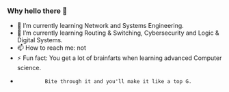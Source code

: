 ### Why hello there 👋

- 🔭 I’m currently learning Network and Systems Engineering.
- 🌱 I’m currently learning Routing & Switching, Cybersecurity and Logic & Digital Systems.
- 📫 How to reach me: not
- ⚡ Fun fact: You get a lot of brainfarts when learning advanced Computer science.
-              Bite through it and you'll make it like a top G.
